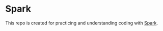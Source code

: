 # Spark

This repo is created for practicing and understanding coding with 
[Spark](https://spark.apache.org/).